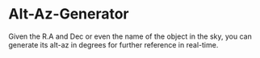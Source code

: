 # Alt-Az-Generator
Given the R.A and Dec or even the name of the object in the sky, you can generate its alt-az in degrees for further reference in real-time.
